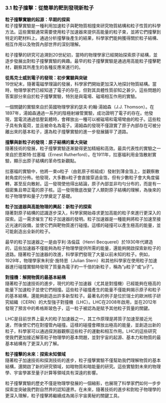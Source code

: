 ### 3.1 粒子撞擊：從簡單的靶到發現新粒子

**粒子撞擊實驗的起源：早期的探索**  
粒子撞擊實驗是一種利用加速粒子與靶物質相撞來研究物質結構和粒子性質的科學方法。這些實驗通常需要使用粒子加速器來提供高能量的粒子束，並將它們撞擊到特定的靶材料上。通過分析撞擊後產生的結果，科學家們能夠獲得關於粒子結構、相互作用以及物質內部世界的深刻理解。

粒子撞擊的研究可追溯到20世紀初，當時的物理學家已經開始探索原子結構，並逐步發展出對粒子撞擊實驗的興趣。最早的粒子撞擊實驗是通過用高能粒子撞擊靶材，觀察其所產生的各種反應來進行的。

**從馬克士威到電子的發現：初步實驗與突破**  
19世紀末，隨著電磁學理論的發展，科學家們開始更加深入地探討物質結構。當時，物理學家們已經知道了電子的存在，但對其具體性質卻知之甚少。這些問題的答案部分來自於粒子撞擊實驗，特別是與電場、磁場相互作用的實驗。

一個關鍵的實驗來自於英國物理學家約瑟夫·約翰·湯姆森（J.J. Thomson）。在1897年，湯姆森通過一系列的陰極射線管實驗，成功證明了電子的存在。他發現，當電流通過低壓氣體時，會釋放出一種可以被磁場和電場彎曲的粒子。這些粒子具有負電荷，並且被命名為電子。湯姆森的發現不僅證實了原子內部存在可被分離出來的基本粒子，還為粒子撞擊實驗的進一步發展鋪平了道路。

**撞擊與新粒子的發現：原子結構的重大突破**  
隨著技術的發展，粒子撞擊實驗逐漸變得更加精細和高效。最具代表性的實驗之一來自於恩斯特·拉塞福（Ernest Rutherford）。在1911年，拉塞福利用金箔散射實驗，顯示出原子結構的革命性新觀點。

拉塞福的實驗中，他將一束α粒子（由氦原子核組成）發射到薄金箔上，並觀察散射角度的分佈。他發現，大多數α粒子會直接穿過金箔，但有少數粒子會大角度偏轉，甚至反向散射。這一發現使他得出結論，原子內部並非均勻分布的，而是有一個密集且帶正電的原子核。這一發現徹底改變了人類對原子結構的理解，為後來的粒子物理學和量子力學奠定了基礎。

**粒子加速器與高能物理的興起：新粒子的探索**  
隨著對原子結構的認識逐步深入，科學家開始尋求更加高能的粒子來進行更深入的探索。這一需求催生了粒子加速器的發明。粒子加速器是一種能夠將粒子加速至接近光速的設備，並使它們與靶物質進行碰撞。這樣的碰撞可以產生極高的能量，並可能創造出全新的粒子。

最早的粒子加速器之一是由亨利·洛倫茲（Henri Becquerel）於1930年代建造的，這些加速器不僅能夠為粒子物理學提供所需的能量，還能夠開啟探索新粒子的道路。隨著粒子加速器的改進，科學家們發現了大量以前未知的粒子。例如，1929年，物理學家朱利安·施特恩（Julian Stern）和其他科學家在使用粒子加速器進行碰撞實驗時發現了質量為電子約一千倍的新粒子，稱為“μ粒子”或“μ子”。

**對撞機：解開物質的最基本結構**  
隨著粒子加速技術的進步，現代的粒子加速器（尤其是對撞機）已經能夠在極高的能量下加速粒子並使它們相撞。這些粒子碰撞產生的能量不僅能夠揭示原子和粒子的基本結構，還能夠創造出許多新型粒子。最著名的例子是位於瑞士的歐洲核子研究組織（CERN）的大型強子對撞機（LHC）。LHC在2008年啟用，並在2012年發現了預言中的希格斯玻色子，這一粒子被認為是賦予其他粒子質量的關鍵。

LHC是目前世界上最大的粒子加速器之一，其工作原理是將質子加速至接近光速，然後使它們在對撞管內碰撞。這樣的碰撞會釋放出極高的能量，並創造出新的粒子，科學家可以通過探測器觀察這些粒子的運動和相互作用。LHC的這些研究使我們更加接近解答粒子物理學的基本問題，並對宇宙的起源、基本力和物質的最基本結構有了更深入的了解。

**粒子撞擊的未來：探索未知領域**  
隨著粒子加速技術和探測技術的進步，粒子撞擊實驗不僅幫助我們理解物質的基本結構，還開啟了新的研究領域，如暗物質和暗能量的研究。這些實驗對未來的物理學、宇宙學甚至量子計算等領域具有深遠的影響。

粒子撞擊實驗的歷史不僅是物理學發展的一個縮影，也展現了科學家們如何一步步探索並突破我們對自然界的認知邊界。在未來，隨著技術的進步和對粒子物理學的更深入理解，粒子撞擊將繼續成為揭示宇宙奧秘的關鍵工具。
